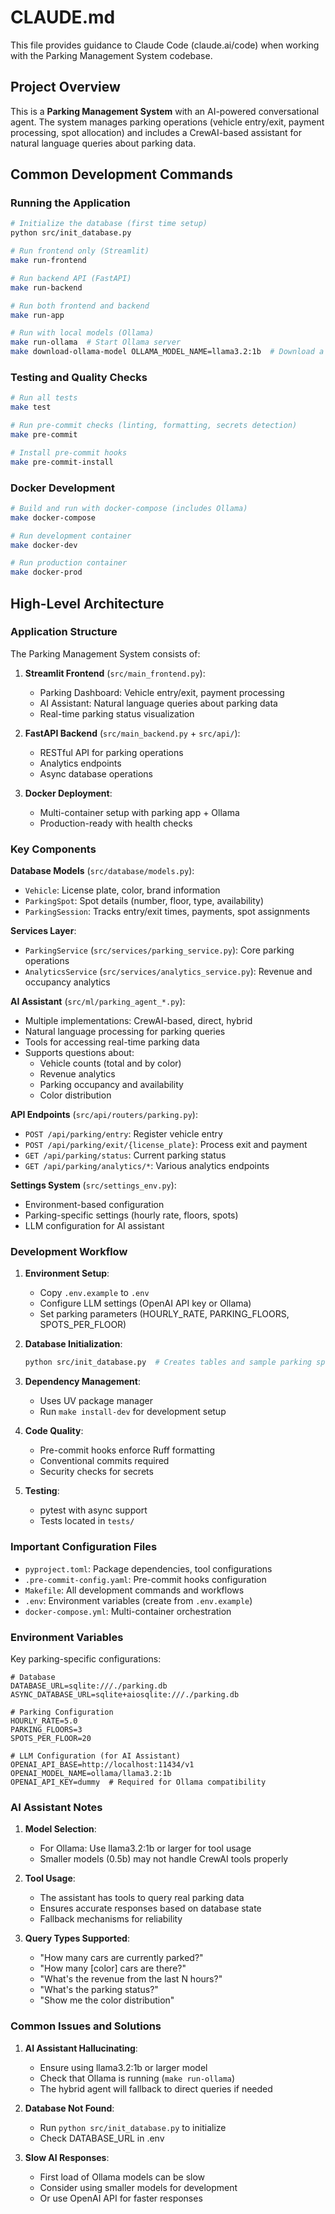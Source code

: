 # CLAUDE.md

This file provides guidance to Claude Code (claude.ai/code) when working with the Parking Management System codebase.

## Project Overview

This is a **Parking Management System** with an AI-powered conversational agent. The system manages parking operations (vehicle entry/exit, payment processing, spot allocation) and includes a CrewAI-based assistant for natural language queries about parking data.

## Common Development Commands

### Running the Application
```bash
# Initialize the database (first time setup)
python src/init_database.py

# Run frontend only (Streamlit)
make run-frontend

# Run backend API (FastAPI)
make run-backend

# Run both frontend and backend
make run-app

# Run with local models (Ollama)
make run-ollama  # Start Ollama server
make download-ollama-model OLLAMA_MODEL_NAME=llama3.2:1b  # Download a model
```

### Testing and Quality Checks
```bash
# Run all tests
make test

# Run pre-commit checks (linting, formatting, secrets detection)
make pre-commit

# Install pre-commit hooks
make pre-commit-install
```

### Docker Development
```bash
# Build and run with docker-compose (includes Ollama)
make docker-compose

# Run development container
make docker-dev

# Run production container
make docker-prod
```

## High-Level Architecture

### Application Structure
The Parking Management System consists of:

1. **Streamlit Frontend** (`src/main_frontend.py`):
   - Parking Dashboard: Vehicle entry/exit, payment processing
   - AI Assistant: Natural language queries about parking data
   - Real-time parking status visualization

2. **FastAPI Backend** (`src/main_backend.py` + `src/api/`):
   - RESTful API for parking operations
   - Analytics endpoints
   - Async database operations

3. **Docker Deployment**:
   - Multi-container setup with parking app + Ollama
   - Production-ready with health checks

### Key Components

**Database Models** (`src/database/models.py`):
- `Vehicle`: License plate, color, brand information
- `ParkingSpot`: Spot details (number, floor, type, availability)
- `ParkingSession`: Tracks entry/exit times, payments, spot assignments

**Services Layer**:
- `ParkingService` (`src/services/parking_service.py`): Core parking operations
- `AnalyticsService` (`src/services/analytics_service.py`): Revenue and occupancy analytics

**AI Assistant** (`src/ml/parking_agent_*.py`):
- Multiple implementations: CrewAI-based, direct, hybrid
- Natural language processing for parking queries
- Tools for accessing real-time parking data
- Supports questions about:
  - Vehicle counts (total and by color)
  - Revenue analytics
  - Parking occupancy and availability
  - Color distribution

**API Endpoints** (`src/api/routers/parking.py`):
- `POST /api/parking/entry`: Register vehicle entry
- `POST /api/parking/exit/{license_plate}`: Process exit and payment
- `GET /api/parking/status`: Current parking status
- `GET /api/parking/analytics/*`: Various analytics endpoints

**Settings System** (`src/settings_env.py`):
- Environment-based configuration
- Parking-specific settings (hourly rate, floors, spots)
- LLM configuration for AI assistant

### Development Workflow

1. **Environment Setup**: 
   - Copy `.env.example` to `.env`
   - Configure LLM settings (OpenAI API key or Ollama)
   - Set parking parameters (HOURLY_RATE, PARKING_FLOORS, SPOTS_PER_FLOOR)

2. **Database Initialization**:
   ```bash
   python src/init_database.py  # Creates tables and sample parking spots
   ```

3. **Dependency Management**: 
   - Uses UV package manager
   - Run `make install-dev` for development setup

4. **Code Quality**: 
   - Pre-commit hooks enforce Ruff formatting
   - Conventional commits required
   - Security checks for secrets

5. **Testing**: 
   - pytest with async support
   - Tests located in `tests/`

### Important Configuration Files
- `pyproject.toml`: Package dependencies, tool configurations
- `.pre-commit-config.yaml`: Pre-commit hooks configuration
- `Makefile`: All development commands and workflows
- `.env`: Environment variables (create from `.env.example`)
- `docker-compose.yml`: Multi-container orchestration

### Environment Variables

Key parking-specific configurations:
```env
# Database
DATABASE_URL=sqlite:///./parking.db
ASYNC_DATABASE_URL=sqlite+aiosqlite:///./parking.db

# Parking Configuration
HOURLY_RATE=5.0
PARKING_FLOORS=3
SPOTS_PER_FLOOR=20

# LLM Configuration (for AI Assistant)
OPENAI_API_BASE=http://localhost:11434/v1
OPENAI_MODEL_NAME=ollama/llama3.2:1b
OPENAI_API_KEY=dummy  # Required for Ollama compatibility
```

### AI Assistant Notes

1. **Model Selection**:
   - For Ollama: Use llama3.2:1b or larger for tool usage
   - Smaller models (0.5b) may not handle CrewAI tools properly

2. **Tool Usage**:
   - The assistant has tools to query real parking data
   - Ensures accurate responses based on database state
   - Fallback mechanisms for reliability

3. **Query Types Supported**:
   - "How many cars are currently parked?"
   - "How many [color] cars are there?"
   - "What's the revenue from the last N hours?"
   - "What's the parking status?"
   - "Show me the color distribution"

### Common Issues and Solutions

1. **AI Assistant Hallucinating**:
   - Ensure using llama3.2:1b or larger model
   - Check that Ollama is running (`make run-ollama`)
   - The hybrid agent will fallback to direct queries if needed

2. **Database Not Found**:
   - Run `python src/init_database.py` to initialize
   - Check DATABASE_URL in .env

3. **Slow AI Responses**:
   - First load of Ollama models can be slow
   - Consider using smaller models for development
   - Or use OpenAI API for faster responses